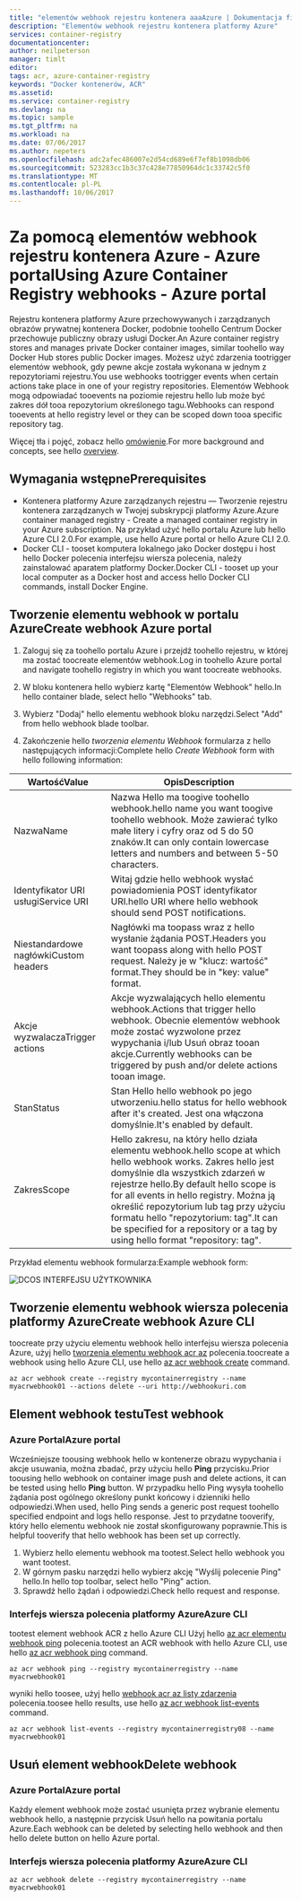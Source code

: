 ```yaml
---
title: "elementów webhook rejestru kontenera aaaAzure | Dokumentacja firmy Microsoft"
description: "Elementów webhook rejestru kontenera platformy Azure"
services: container-registry
documentationcenter: 
author: neilpeterson
manager: timlt
editor: 
tags: acr, azure-container-registry
keywords: "Docker kontenerów, ACR"
ms.assetid: 
ms.service: container-registry
ms.devlang: na
ms.topic: sample
ms.tgt_pltfrm: na
ms.workload: na
ms.date: 07/06/2017
ms.author: nepeters
ms.openlocfilehash: adc2afec486007e2d54cd689e6f7ef8b1098db06
ms.sourcegitcommit: 523283cc1b3c37c428e77850964dc1c33742c5f0
ms.translationtype: MT
ms.contentlocale: pl-PL
ms.lasthandoff: 10/06/2017
---
```

# <a name="using-azure-container-registry-webhooks---azure-portal"></a><span data-ttu-id="d1ab7-104">Za pomocą elementów webhook rejestru kontenera Azure - Azure portal</span><span class="sxs-lookup"><span data-stu-id="d1ab7-104">Using Azure Container Registry webhooks - Azure portal</span></span>

<span data-ttu-id="d1ab7-105">Rejestru kontenera platformy Azure przechowywanych i zarządzanych obrazów prywatnej kontenera Docker, podobnie toohello Centrum Docker przechowuje publiczny obrazy usługi Docker.</span><span class="sxs-lookup"><span data-stu-id="d1ab7-105">An Azure container registry stores and manages private Docker container images, similar toohello way Docker Hub stores public Docker images.</span></span> <span data-ttu-id="d1ab7-106">Możesz użyć zdarzenia tootrigger elementów webhook, gdy pewne akcje została wykonana w jednym z repozytoriami rejestru.</span><span class="sxs-lookup"><span data-stu-id="d1ab7-106">You use webhooks tootrigger events when certain actions take place in one of your registry repositories.</span></span> <span data-ttu-id="d1ab7-107">Elementów Webhook mogą odpowiadać tooevents na poziomie rejestru hello lub może być zakres dół tooa repozytorium określonego tagu.</span><span class="sxs-lookup"><span data-stu-id="d1ab7-107">Webhooks can respond tooevents at hello registry level or they can be scoped down tooa specific repository tag.</span></span> 

<span data-ttu-id="d1ab7-108">Więcej tła i pojęć, zobacz hello [omówienie](./container-registry-intro.md).</span><span class="sxs-lookup"><span data-stu-id="d1ab7-108">For more background and concepts, see hello [overview](./container-registry-intro.md).</span></span>

## <a name="prerequisites"></a><span data-ttu-id="d1ab7-109">Wymagania wstępne</span><span class="sxs-lookup"><span data-stu-id="d1ab7-109">Prerequisites</span></span> 

- <span data-ttu-id="d1ab7-110">Kontenera platformy Azure zarządzanych rejestru — Tworzenie rejestru kontenera zarządzanych w Twojej subskrypcji platformy Azure.</span><span class="sxs-lookup"><span data-stu-id="d1ab7-110">Azure container managed registry - Create a managed container registry in your Azure subscription.</span></span> <span data-ttu-id="d1ab7-111">Na przykład użyć hello portalu Azure lub hello Azure CLI 2.0.</span><span class="sxs-lookup"><span data-stu-id="d1ab7-111">For example, use hello Azure portal or hello Azure CLI 2.0.</span></span> 
- <span data-ttu-id="d1ab7-112">Docker CLI - tooset komputera lokalnego jako Docker dostępu i host hello Docker polecenia interfejsu wiersza polecenia, należy zainstalować aparatem platformy Docker.</span><span class="sxs-lookup"><span data-stu-id="d1ab7-112">Docker CLI - tooset up your local computer as a Docker host and access hello Docker CLI commands, install Docker Engine.</span></span> 

## <a name="create-webhook-azure-portal"></a><span data-ttu-id="d1ab7-113">Tworzenie elementu webhook w portalu Azure</span><span class="sxs-lookup"><span data-stu-id="d1ab7-113">Create webhook Azure portal</span></span>

1. <span data-ttu-id="d1ab7-114">Zaloguj się za toohello portalu Azure i przejdź toohello rejestru, w której ma zostać toocreate elementów webhook.</span><span class="sxs-lookup"><span data-stu-id="d1ab7-114">Log in toohello Azure portal and navigate toohello registry in which you want toocreate webhooks.</span></span> 

2. <span data-ttu-id="d1ab7-115">W bloku kontenera hello wybierz kartę "Elementów Webhook" hello.</span><span class="sxs-lookup"><span data-stu-id="d1ab7-115">In hello container blade, select hello "Webhooks" tab.</span></span> 

3. <span data-ttu-id="d1ab7-116">Wybierz "Dodaj" hello elementu webhook bloku narzędzi.</span><span class="sxs-lookup"><span data-stu-id="d1ab7-116">Select "Add" from hello webhook blade toolbar.</span></span> 

4. <span data-ttu-id="d1ab7-117">Zakończenie hello *tworzenia elementu Webhook* formularza z hello następujących informacji:</span><span class="sxs-lookup"><span data-stu-id="d1ab7-117">Complete hello *Create Webhook* form with hello following information:</span></span>

| <span data-ttu-id="d1ab7-118">Wartość</span><span class="sxs-lookup"><span data-stu-id="d1ab7-118">Value</span></span> | <span data-ttu-id="d1ab7-119">Opis</span><span class="sxs-lookup"><span data-stu-id="d1ab7-119">Description</span></span> |
|---|---|
| <span data-ttu-id="d1ab7-120">Nazwa</span><span class="sxs-lookup"><span data-stu-id="d1ab7-120">Name</span></span> | <span data-ttu-id="d1ab7-121">Nazwa Hello ma toogive toohello webhook.</span><span class="sxs-lookup"><span data-stu-id="d1ab7-121">hello name you want toogive toohello webhook.</span></span> <span data-ttu-id="d1ab7-122">Może zawierać tylko małe litery i cyfry oraz od 5 do 50 znaków.</span><span class="sxs-lookup"><span data-stu-id="d1ab7-122">It can only contain lowercase letters and numbers and between 5-50 characters.</span></span> |
| <span data-ttu-id="d1ab7-123">Identyfikator URI usługi</span><span class="sxs-lookup"><span data-stu-id="d1ab7-123">Service URI</span></span> | <span data-ttu-id="d1ab7-124">Witaj gdzie hello webhook wysłać powiadomienia POST identyfikator URI.</span><span class="sxs-lookup"><span data-stu-id="d1ab7-124">hello URI where hello webhook should send POST notifications.</span></span> |
| <span data-ttu-id="d1ab7-125">Niestandardowe nagłówki</span><span class="sxs-lookup"><span data-stu-id="d1ab7-125">Custom headers</span></span> | <span data-ttu-id="d1ab7-126">Nagłówki ma toopass wraz z hello wysłanie żądania POST.</span><span class="sxs-lookup"><span data-stu-id="d1ab7-126">Headers you want toopass along with hello POST request.</span></span> <span data-ttu-id="d1ab7-127">Należy je w "klucz: wartość" format.</span><span class="sxs-lookup"><span data-stu-id="d1ab7-127">They should be in "key: value" format.</span></span> |
| <span data-ttu-id="d1ab7-128">Akcje wyzwalacza</span><span class="sxs-lookup"><span data-stu-id="d1ab7-128">Trigger actions</span></span> | <span data-ttu-id="d1ab7-129">Akcje wyzwalających hello elementu webhook.</span><span class="sxs-lookup"><span data-stu-id="d1ab7-129">Actions that trigger hello webhook.</span></span> <span data-ttu-id="d1ab7-130">Obecnie elementów webhook może zostać wyzwolone przez wypychania i/lub Usuń obraz tooan akcje.</span><span class="sxs-lookup"><span data-stu-id="d1ab7-130">Currently webhooks can be triggered by push and/or delete actions tooan image.</span></span> |
| <span data-ttu-id="d1ab7-131">Stan</span><span class="sxs-lookup"><span data-stu-id="d1ab7-131">Status</span></span> | <span data-ttu-id="d1ab7-132">Stan Hello hello webhook po jego utworzeniu.</span><span class="sxs-lookup"><span data-stu-id="d1ab7-132">hello status for hello webhook after it's created.</span></span> <span data-ttu-id="d1ab7-133">Jest ona włączona domyślnie.</span><span class="sxs-lookup"><span data-stu-id="d1ab7-133">It's enabled by default.</span></span> |
| <span data-ttu-id="d1ab7-134">Zakres</span><span class="sxs-lookup"><span data-stu-id="d1ab7-134">Scope</span></span> | <span data-ttu-id="d1ab7-135">Hello zakresu, na który hello działa elementu webhook.</span><span class="sxs-lookup"><span data-stu-id="d1ab7-135">hello scope at which hello webhook works.</span></span> <span data-ttu-id="d1ab7-136">Zakres hello jest domyślnie dla wszystkich zdarzeń w rejestrze hello.</span><span class="sxs-lookup"><span data-stu-id="d1ab7-136">By default hello scope is for all events in hello registry.</span></span> <span data-ttu-id="d1ab7-137">Można ją określić repozytorium lub tag przy użyciu formatu hello "repozytorium: tag".</span><span class="sxs-lookup"><span data-stu-id="d1ab7-137">It can be specified for a repository or a tag by using hello format "repository: tag".</span></span> |

<span data-ttu-id="d1ab7-138">Przykład elementu webhook formularza:</span><span class="sxs-lookup"><span data-stu-id="d1ab7-138">Example webhook form:</span></span>

![DCOS INTERFEJSU UŻYTKOWNIKA](./media/container-registry-webhook/webhook.png)

## <a name="create-webhook-azure-cli"></a><span data-ttu-id="d1ab7-140">Tworzenie elementu webhook wiersza polecenia platformy Azure</span><span class="sxs-lookup"><span data-stu-id="d1ab7-140">Create webhook Azure CLI</span></span>

<span data-ttu-id="d1ab7-141">toocreate przy użyciu elementu webhook hello interfejsu wiersza polecenia Azure, użyj hello [tworzenia elementu webhook acr az](/cli/azure/acr/webhook#create) polecenia.</span><span class="sxs-lookup"><span data-stu-id="d1ab7-141">toocreate a webhook using hello Azure CLI, use hello [az acr webhook create](/cli/azure/acr/webhook#create) command.</span></span>

```azurecli-interactive
az acr webhook create --registry mycontainerregistry --name myacrwebhook01 --actions delete --uri http://webhookuri.com
```

## <a name="test-webhook"></a><span data-ttu-id="d1ab7-142">Element webhook testu</span><span class="sxs-lookup"><span data-stu-id="d1ab7-142">Test webhook</span></span>

### <a name="azure-portal"></a><span data-ttu-id="d1ab7-143">Azure Portal</span><span class="sxs-lookup"><span data-stu-id="d1ab7-143">Azure portal</span></span>

<span data-ttu-id="d1ab7-144">Wcześniejsze toousing webhook hello w kontenerze obrazu wypychania i akcje usuwania, można zbadać, przy użyciu hello **Ping** przycisku.</span><span class="sxs-lookup"><span data-stu-id="d1ab7-144">Prior toousing hello webhook on container image push and delete actions, it can be tested using hello **Ping** button.</span></span> <span data-ttu-id="d1ab7-145">W przypadku hello Ping wysyła toohello żądania post ogólnego określony punkt końcowy i dzienniki hello odpowiedzi.</span><span class="sxs-lookup"><span data-stu-id="d1ab7-145">When used, hello Ping sends a generic post request toohello specified endpoint and logs hello response.</span></span> <span data-ttu-id="d1ab7-146">Jest to przydatne tooverify, który hello elementu webhook nie został skonfigurowany poprawnie.</span><span class="sxs-lookup"><span data-stu-id="d1ab7-146">This is helpful tooverify that hello webhook has been set up correctly.</span></span>

1. <span data-ttu-id="d1ab7-147">Wybierz hello elementu webhook ma tootest.</span><span class="sxs-lookup"><span data-stu-id="d1ab7-147">Select hello webhook you want tootest.</span></span> 
2. <span data-ttu-id="d1ab7-148">W górnym pasku narzędzi hello wybierz akcję "Wyślij polecenie Ping" hello.</span><span class="sxs-lookup"><span data-stu-id="d1ab7-148">In hello top toolbar, select hello "Ping" action.</span></span> 
3. <span data-ttu-id="d1ab7-149">Sprawdź hello żądań i odpowiedzi.</span><span class="sxs-lookup"><span data-stu-id="d1ab7-149">Check hello request and response.</span></span>

### <a name="azure-cli"></a><span data-ttu-id="d1ab7-150">Interfejs wiersza polecenia platformy Azure</span><span class="sxs-lookup"><span data-stu-id="d1ab7-150">Azure CLI</span></span>

<span data-ttu-id="d1ab7-151">tootest element webhook ACR z hello Azure CLI Użyj hello [az acr elementu webhook ping](/cli/azure/acr/webhook#ping) polecenia.</span><span class="sxs-lookup"><span data-stu-id="d1ab7-151">tootest an ACR webhook with hello Azure CLI, use hello [az acr webhook ping](/cli/azure/acr/webhook#ping) command.</span></span>

```azurecli-interactive
az acr webhook ping --registry mycontainerregistry --name myacrwebhook01
```

<span data-ttu-id="d1ab7-152">wyniki hello toosee, użyj hello [webhook acr az listy zdarzenia](/cli/azure/acr/webhook#list-events) polecenia.</span><span class="sxs-lookup"><span data-stu-id="d1ab7-152">toosee hello results, use hello [az acr webhook list-events](/cli/azure/acr/webhook#list-events) command.</span></span> 

```azurecli-interactive
az acr webhook list-events --registry mycontainerregistry08 --name myacrwebhook01
```

## <a name="delete-webhook"></a><span data-ttu-id="d1ab7-153">Usuń element webhook</span><span class="sxs-lookup"><span data-stu-id="d1ab7-153">Delete webhook</span></span>

### <a name="azure-portal"></a><span data-ttu-id="d1ab7-154">Azure Portal</span><span class="sxs-lookup"><span data-stu-id="d1ab7-154">Azure portal</span></span>

<span data-ttu-id="d1ab7-155">Każdy element webhook może zostać usunięta przez wybranie elementu webhook hello, a następnie przycisk Usuń hello na powitania portalu Azure.</span><span class="sxs-lookup"><span data-stu-id="d1ab7-155">Each webhook can be deleted by selecting hello webhook and then hello delete button on hello Azure portal.</span></span>

### <a name="azure-cli"></a><span data-ttu-id="d1ab7-156">Interfejs wiersza polecenia platformy Azure</span><span class="sxs-lookup"><span data-stu-id="d1ab7-156">Azure CLI</span></span>

```azurecli-interactive
az acr webhook delete --registry mycontainerregistry --name myacrwebhook01
```